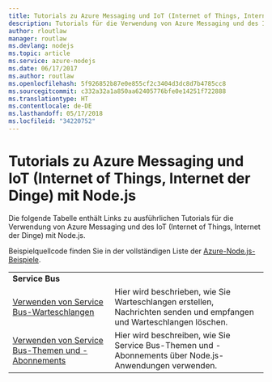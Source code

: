 ```yaml
---
title: Tutorials zu Azure Messaging und IoT (Internet of Things, Internet der Dinge) mit Node.js
description: Tutorials für die Verwendung von Azure Messaging und des IoT (Internet of Things, Internet der Dinge) mit Node.js
author: rloutlaw
manager: routlaw
ms.devlang: nodejs
ms.topic: article
ms.service: azure-nodejs
ms.date: 06/17/2017
ms.author: routlaw
ms.openlocfilehash: 5f926852b87e0e855cf2c3404d3dc8d7b4785cc8
ms.sourcegitcommit: c332a32a1a850aa62405776bfe0e14251f722888
ms.translationtype: HT
ms.contentlocale: de-DE
ms.lasthandoff: 05/17/2018
ms.locfileid: "34220752"
---
```

# <a name="azure-messaging-and-internet-of-things-iot-with-nodejs-tutorials"></a>Tutorials zu Azure Messaging und IoT (Internet of Things, Internet der Dinge) mit Node.js

Die folgende Tabelle enthält Links zu ausführlichen Tutorials für die Verwendung von Azure Messaging und des IoT (Internet of Things, Internet der Dinge) mit Node.js.

Beispielquellcode finden Sie in der vollständigen Liste der [Azure-Node.js-Beispiele](https://azure.microsoft.com/resources/samples/?term=nodejs).

| | |
|---|---|
| **Service Bus** ||
| [Verwenden von Service Bus-Warteschlangen](http://docs.microsoft.com/azure/service-bus-messaging/service-bus-nodejs-how-to-use-queues?toc=/azure/node/toc.json&bc=/azure/node/toc.json) | Hier wird beschrieben, wie Sie Warteschlangen erstellen, Nachrichten senden und empfangen und Warteschlangen löschen. |
| [Verwenden von Service Bus-Themen und -Abonnements](http://docs.microsoft.com/azure/service-bus-messaging/service-bus-nodejs-how-to-use-topics-subscriptions?toc=/azure/node/toc.json&bc=/azure/node/toc.json) | Hier wird beschreiben, wie Sie Service Bus-Themen und -Abonnements über Node.js-Anwendungen verwenden. |
